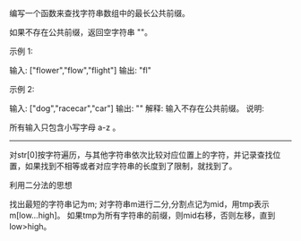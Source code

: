 编写一个函数来查找字符串数组中的最长公共前缀。

如果不存在公共前缀，返回空字符串 ""。

示例 1:

输入: ["flower","flow","flight"]
输出: "fl"

示例 2:

输入: ["dog","racecar","car"]
输出: ""
解释: 输入不存在公共前缀。
说明:

所有输入只包含小写字母 a-z 。

----
对str[0]按字符遍历，与其他字符串依次比较对应位置上的字符，并记录查找位置，如果找到不相等或者对应字符串的长度到了限制，就找到了。


利用二分法的思想

找出最短的字符串记为m;
对字符串m进行二分,分割点记为mid，用tmp表示m[low…high]。
如果tmp为所有字符串的前缀，则mid右移，否则左移，直到low>high。
